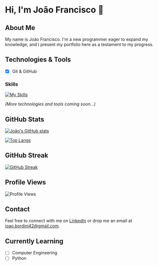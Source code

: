# Hi, I'm João Francisco 👋

## About Me
My name is João Francisco. I'm a new programmer eager to expand my knowledge, and I present my portfolio here as a testament to my progress.

## Technologies & Tools
- [x] Git & GitHub

### Skills
[![My Skills](https://skillicons.dev/icons?i=c,py,git)](https://skillicons.dev)

*(More technologies and tools coming soon…)*

## GitHub Stats
[![João's GitHub stats](https://github-readme-stats.vercel.app/api?username=JFScripts&show_icons=true&bg_color=000000&title_color=BB86FC&text_color=FFFFFF&icon_color=BB86FC)](https://github.com/JFScripts)

[![Top Langs](https://github-readme-stats.vercel.app/api/top-langs/?username=JFScripts&layout=compact&bg_color=000000&title_color=BB86FC&text_color=FFFFFF&icon_color=BB86FC)](https://github.com/JFScripts)

## GitHub Streak

[![GitHub Streak](https://github-readme-streak-stats.herokuapp.com/?user=JFScripts&background=000000&ring=BB86FC&fire=BB86FC&currStreakNum=BB86FC&sideNums=FFFFFF&sideLabels=FFFFFF)](https://github.com/JFScripts)

## Profile Views
![Profile Views](https://komarev.com/ghpvc/?username=JFScripts&color=BB86FC)

## Contact
Feel free to connect with me on [LinkedIn](https://www.linkedin.com/in/joao-francisco-bordini-ferreira) or drop me an email at [joao.bordini42@gmail.com](mailto:joao.bordini42@gmail.com).

## Currently Learning
- [ ] Computer Engineering
- [ ] Python
